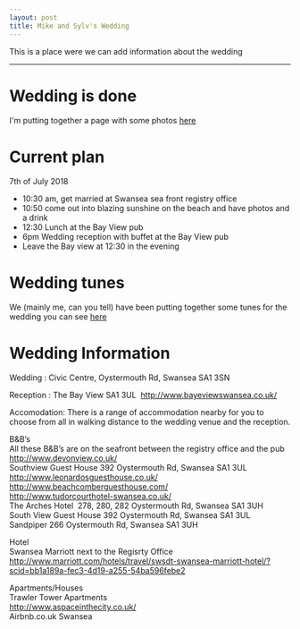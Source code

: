 ```yaml
---
layout: post
title: Mike and Sylv's Wedding
---
```

This is a place were we can add information about the wedding

---

# Wedding is done
I'm putting together a page with some photos [here](http://www.mbarclay.me.uk/wedding-photos/)


# Current plan
7th of July 2018
* 10:30 am, get married at Swansea sea front registry office
* 10:50 come out into blazing sunshine on the beach and have photos and a drink
* 12:30 Lunch at the Bay View pub
* 6pm Wedding reception with buffet at the Bay View pub
* Leave the Bay view at 12:30 in the evening

# Wedding tunes
We (mainly me, can you tell) have been putting together some tunes for the wedding you can see [here](https://soundcloud.com/mikebarcl/sets/wedding)


# Wedding Information
Wedding : Civic Centre, Oystermouth Rd, Swansea SA1 3SN 

Reception : The Bay View SA1 3UL ​ http://www.bayeviewswansea.co.uk/ 

Accomodation: 
There is a range of accommodation nearby for you to choose from all in walking 
distance to the wedding venue and the reception. 

B&B’s  
All these B&B’s are on the seafront between the registry office and the pub   
http://www.devonview.co.uk/    
Southview Guest House 392 Oystermouth Rd, Swansea SA1 3UL    
http://www.leonardosguesthouse.co.uk/    
http://www.beachcomberguesthouse.com/    
http://www.tudorcourthotel-swansea.co.uk/    
The Arches Hotel ​ 278, 280, 282 Oystermouth Rd, Swansea SA1 3UH    
South View Guest House 392 Oystermouth Rd, Swansea SA1 3UL    
Sandpiper 266 Oystermouth Rd, Swansea SA1 3UH    

Hotel   
Swansea Marriott next to the Regisrty Office    
http://www.marriott.com/hotels/travel/swsdt-swansea-marriott-hotel/?scid=bb1a189a-fec3-4d19-a255-54ba596febe2    

Apartments/Houses    
Trawler Tower Apartments   
http://www.aspaceinthecity.co.uk/    
Airbnb.co.uk Swansea    
